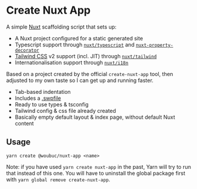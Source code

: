 # Create Nuxt App
A simple [Nuxt](https://nuxtjs.org) scaffolding script that sets up:

- A Nuxt project configured for a static generated site
- Typescript support through [`nuxt/typescript`](https://typescript.nuxtjs.org/) and [`nuxt-property-decorator`](https://github.com/nuxt-community/nuxt-property-decorator)
- [Tailwind CSS](https://tailwindcss.com/) v2 support (incl. JIT) through [`nuxt/tailwind`](https://tailwindcss.nuxtjs.org/)
- Internationalisation support through [`nuxt/i18n`](https://i18n.nuxtjs.org/)

Based on a project created by the official `create-nuxt-app` tool, then 
adjusted to my own taste so I can get up and running faster.

- Tab-based indentation
- Includes a [.swpfile](https://github.com/woubuc/sweep)
- Ready to use types & tsconfig
- Tailwind config & css file already created
- Basically empty default layout & index page, without default Nuxt content

## Usage
```
yarn create @woubuc/nuxt-app <name>
```

Note: if you have used `yarn create nuxt-app` in the past, Yarn will try to run
that instead of this one. You will have to uninstall the global package first
with `yarn global remove create-nuxt-app`.
